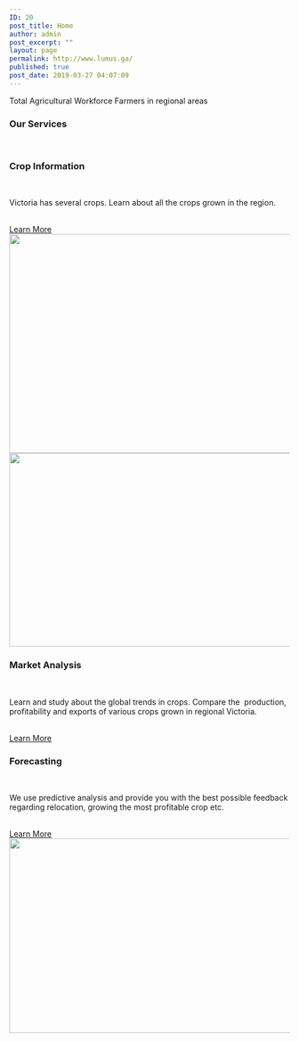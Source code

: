 ```yaml
---
ID: 20
post_title: Home
author: admin
post_excerpt: ""
layout: page
permalink: http://www.lumus.ga/
published: true
post_date: 2019-03-27 04:07:09
---
```

Total Agricultural Workforce
							Farmers in regional areas
			<h3>Our Services</h3>		
			<h3>Crop Information</h3>		
		<p>Victoria has several crops. Learn about all the crops grown in the region.</p>		
			<a href="http://www.lumus.ga/crops/" role="button">
						Learn More  
					</a>
										<img width="525" height="394" src="http://www.lumus.ga/wp-content/uploads/2019/04/Fruits-Resized-1024x769.jpg" alt="" srcset="http://www.lumus.ga/wp-content/uploads/2019/04/Fruits-Resized-1024x769.jpg 1024w, http://www.lumus.ga/wp-content/uploads/2019/04/Fruits-Resized-300x225.jpg 300w, http://www.lumus.ga/wp-content/uploads/2019/04/Fruits-Resized-768x576.jpg 768w" sizes="100vw" />											
										<img width="525" height="348" src="http://www.lumus.ga/wp-content/uploads/2019/04/Analytics-Resized-1024x678.jpg" alt="" srcset="http://www.lumus.ga/wp-content/uploads/2019/04/Analytics-Resized-1024x678.jpg 1024w, http://www.lumus.ga/wp-content/uploads/2019/04/Analytics-Resized-300x199.jpg 300w, http://www.lumus.ga/wp-content/uploads/2019/04/Analytics-Resized-768x508.jpg 768w" sizes="100vw" />											
			<h3>Market Analysis</h3>		
		<p>Learn and study about the global trends in crops. Compare the  production, profitability and exports of various crops grown in regional Victoria.</p>		
			<a href="http://www.lumus.ga/market-analysis/" role="button">
						Learn More
					</a>
			<h3>Forecasting</h3>		
		<p>We use predictive analysis and provide you with the best possible feedback regarding relocation, growing the most profitable crop etc.</p>		
			<a href="http://www.lumus.ga/forecasting/" role="button">
						Learn More
					</a>
										<img width="525" height="350" src="http://www.lumus.ga/wp-content/uploads/2019/04/money-2696219_1920-1024x683.jpg" alt="" srcset="http://www.lumus.ga/wp-content/uploads/2019/04/money-2696219_1920-1024x683.jpg 1024w, http://www.lumus.ga/wp-content/uploads/2019/04/money-2696219_1920-300x200.jpg 300w, http://www.lumus.ga/wp-content/uploads/2019/04/money-2696219_1920-768x512.jpg 768w" sizes="100vw" />